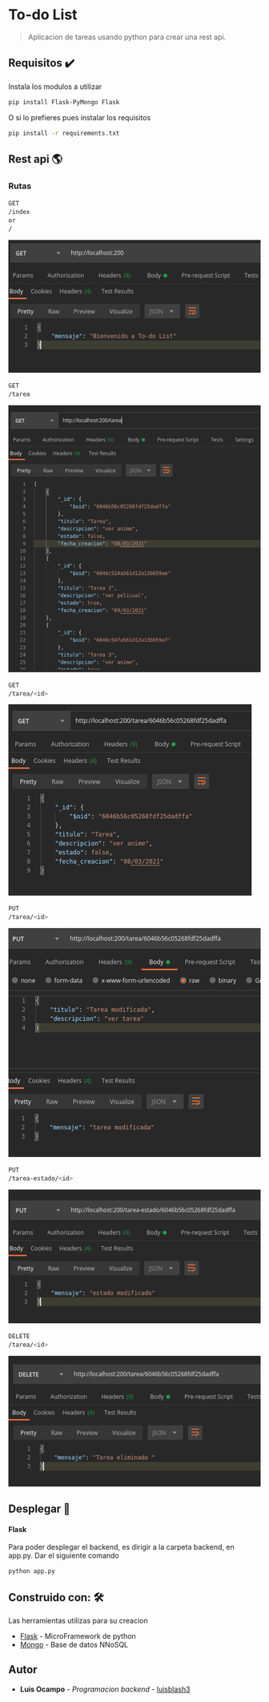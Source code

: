 # To-do List 

> Aplicacion de tareas usando python para crear una rest api.

## Requisitos ✔️
Instala los modulos a utilizar

```bash
pip install Flask-PyMongo Flask
```

O si lo prefieres pues instalar los requisitos

```bash
pip install -r requirements.txt
```

## Rest api 🌎
### Rutas
```bash
GET
/index
or
/
```
![alt index](https://github.com/Luis-Blash/to-do-list/blob/main/images/backend/index.png "index")
```bash
GET
/tarea
```
![alt get_tarea](https://github.com/Luis-Blash/to-do-list/blob/main/images/backend/get_tarea.png "get_tarea")
```bash
GET
/tarea/<id>
```
![alt get_tarea1](https://github.com/Luis-Blash/to-do-list/blob/main/images/backend/get_tarea1.png "Get_tarea1")
```bash
PUT
/tarea/<id>
```
![alt put_tarea](https://github.com/Luis-Blash/to-do-list/blob/main/images/backend/put_tarea.png "put_tarea")
```bash
PUT
/tarea-estado/<id>
```
![alt estado_tarea](https://github.com/Luis-Blash/to-do-list/blob/main/images/backend/estado.png "estado_tarea")
```bash
DELETE
/tarea/<id>
```
![alt delete_tarea](https://github.com/Luis-Blash/to-do-list/blob/main/images/backend/delete_tarea.png "Delete_tarea")

## Desplegar 🚀
#### Flask
Para poder desplegar el backend, es dirigir a la carpeta backend, en app.py.
Dar el siguiente comando

```bash
python app.py
```
## Construido con: 🛠

Las herramientas utilizas para su creacion

* [Flask](https://flask.palletsprojects.com/en/1.1.x/) - MicroFramework de python
* [Mongo](https://www.mongodb.com/es) - Base de datos NNoSQL

## Autor
* **Luis Ocampo** - *Programacion backend* - [luisblash3](https://twitter.com/luisblash3)




